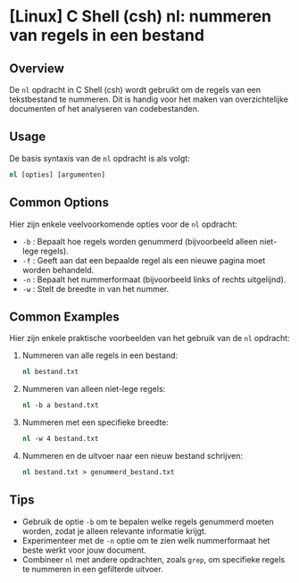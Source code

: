 # [Linux] C Shell (csh) nl: nummeren van regels in een bestand

## Overview
De `nl` opdracht in C Shell (csh) wordt gebruikt om de regels van een tekstbestand te nummeren. Dit is handig voor het maken van overzichtelijke documenten of het analyseren van codebestanden.

## Usage
De basis syntaxis van de `nl` opdracht is als volgt:

```csh
nl [opties] [argumenten]
```

## Common Options
Hier zijn enkele veelvoorkomende opties voor de `nl` opdracht:

- `-b` : Bepaalt hoe regels worden genummerd (bijvoorbeeld alleen niet-lege regels).
- `-f` : Geeft aan dat een bepaalde regel als een nieuwe pagina moet worden behandeld.
- `-n` : Bepaalt het nummerformaat (bijvoorbeeld links of rechts uitgelijnd).
- `-w` : Stelt de breedte in van het nummer.

## Common Examples
Hier zijn enkele praktische voorbeelden van het gebruik van de `nl` opdracht:

1. Nummeren van alle regels in een bestand:
   ```csh
   nl bestand.txt
   ```

2. Nummeren van alleen niet-lege regels:
   ```csh
   nl -b a bestand.txt
   ```

3. Nummeren met een specifieke breedte:
   ```csh
   nl -w 4 bestand.txt
   ```

4. Nummeren en de uitvoer naar een nieuw bestand schrijven:
   ```csh
   nl bestand.txt > genummerd_bestand.txt
   ```

## Tips
- Gebruik de optie `-b` om te bepalen welke regels genummerd moeten worden, zodat je alleen relevante informatie krijgt.
- Experimenteer met de `-n` optie om te zien welk nummerformaat het beste werkt voor jouw document.
- Combineer `nl` met andere opdrachten, zoals `grep`, om specifieke regels te nummeren in een gefilterde uitvoer.